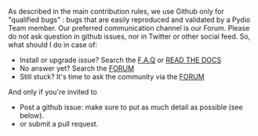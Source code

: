 

As described in the main contribution rules, we use Github only for "qualified bugs" : bugs that are easily reproduced and validated by a Pydio Team member. Our preferred communication channel is our Forum. Please do not ask question in github issues, nor in Twitter or other social feed.
So, what should I do in case of:

* Install or upgrade issue? Search the [F.A.Q](https://pydio.com/en/docs/faq) or [READ THE DOCS](https://pydio.com/en/docs)
* No answer yet? Search the [FORUM](https://wopi.readthedocs.io/en/latest/)
* Still stuck? It's time to ask the community via the [FORUM](https://wopi.readthedocs.io/en/latest/)

And only if you're invited to

* Post a github issue: make sure to put as much detail as possible (see below).
* or submit a pull request.
